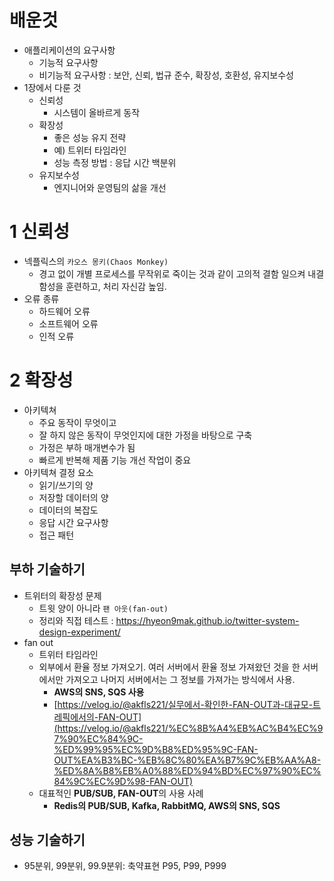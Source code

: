 # 배운것

- 애플리케이션의 요구사항
    - 기능적 요구사항
    - 비기능적 요구사항 : 보안, 신뢰, 법규 준수, 확장성, 호환성, 유지보수성
- 1장에서 다룬 것
    - 신뢰성
        - 시스템이 올바르게 동작
    - 확장성
        - 좋은 성능 유지 전략
        - 예) 트위터 타임라인
        - 성능 측정 방법 : 응답 시간 백분위
    - 유지보수성
        - 엔지니어와 운영팀의 삶을 개선

# 1 신뢰성

- 넥플릭스의 `카오스 몽키(Chaos Monkey)`
    - 경고 없이 개별 프로세스를 무작위로 죽이는 것과 같이 고의적 결함 일으켜 내결함성을 훈련하고, 처리 자신감 높임.
- 오류 종류
    - 하드웨어 오류
    - 소프트웨어 오류
    - 인적 오류

# 2 확장성

- 아키텍쳐
    - 주요 동작이 무엇이고
    - 잘 하지 않은 동작이 무엇인지에 대한 가정을 바탕으로 구축
    - 가정은 부하 매개변수가 됨
    - 빠르게 반복해 제품 기능 개선 작업이 중요
- 아키텍쳐 결정 요소
    - 읽기/쓰기의 양
    - 저장할 데이터의 양
    - 데이터의 복잡도
    - 응답 시간 요구사항
    - 접근 패턴

## 부하 기술하기

- 트위터의 확장성 문제
    - 트윗 양이 아니라 `팬 아웃(fan-out)`
    - 정리와 직접 테스트 : https://hyeon9mak.github.io/twitter-system-design-experiment/
- fan out
    - 트위터 타임라인
    - 외부에서 환율 정보 가져오기. 여러 서버에서 환율 정보 가져왔던 것을 한 서버에서만 가져오고 나머지 서버에서는 그 정보를 가져가는 방식에서 사용.
        - **AWS의 SNS, SQS 사용**
        - [https://velog.io/@akfls221/실무에서-확인한-FAN-OUT과-대규모-트레픽에서의-FAN-OUT](https://velog.io/@akfls221/%EC%8B%A4%EB%AC%B4%EC%97%90%EC%84%9C-%ED%99%95%EC%9D%B8%ED%95%9C-FAN-OUT%EA%B3%BC-%EB%8C%80%EA%B7%9C%EB%AA%A8-%ED%8A%B8%EB%A0%88%ED%94%BD%EC%97%90%EC%84%9C%EC%9D%98-FAN-OUT)
    - 대표적인 **PUB/SUB, FAN-OUT**의 사용 사례
        - **Redis의 PUB/SUB, Kafka, RabbitMQ, AWS의 SNS, SQS**

## 성능 기술하기

- 95분위, 99분위, 99.9분위: 축약표현 P95, P99, P999